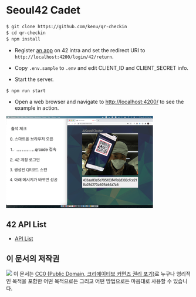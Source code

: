 # Seoul42 Cadet

```bash
$ git clone https://github.com/kenu/qr-checkin
$ cd qr-checkin
$ npm install
```

* Register [an app](https://profile.intra.42.fr/oauth/applications) on 42 intra
and set the redirect URI to `http://localhost:4200/login/42/return`.

* Copy `.env.sample` to `.env` and edit CLIENT_ID and CLIENT_SECRET info.

* Start the server.

```bash
$ npm run start
```

* Open a web browser and navigate to
[http://localhost:4200/](http://localhost:4200/)
to see the example in action.

<img src="./public/images/qr-checkin.png" style="width: 400px;">

## 42 API List
* [API List](./docs/42api.md)

## 이 문서의 저작권

<img src="https://mirrors.creativecommons.org/presskit/buttons/88x31/png/cc-zero.png" width="80px"></img>
이 문서는 [CC0 (Public Domain, 크리에이티브 커먼즈 권리 포기)](LICENSE)로 누구나 영리적인 목적을 포함한 어떤 목적으로든 그리고 어떤 방법으로든 마음대로 사용할 수 있습니다.
